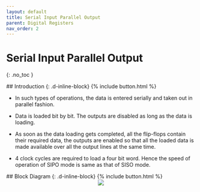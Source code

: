 ```yaml
---
layout: default
title: Serial Input Parallel Output
parent: Digital Registers
nav_order: 2
---
```


# Serial Input Parallel Output
{: .no_toc }




<div class="main-sub-heading" markdown="1">
## Introduction
{: .d-inline-block}
{% include button.html %}
</div>
 
* In such types of operations, the data is entered serially and taken out in parallel fashion.

* Data is loaded bit by bit. The outputs are disabled as long as the data is loading.

* As soon as the data loading gets completed, all the flip-flops contain their required data, the outputs are enabled so that all the loaded data is made available over all the output lines at the same time.

* 4 clock cycles are required to load a four bit word. Hence the speed of operation of SIPO mode is same as that of SISO mode.


<div class="main-sub-heading" markdown="1">
## Block Diagram
{: .d-inline-block}
{% include button.html %}
</div>


<div style="text-align:center"><img src="../../assets/images/sipo_blockdiagram.jpg" /></div>

